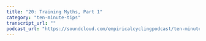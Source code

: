 ```yaml
---
title: "20: Training Myths, Part 1"
category: "ten-minute-tips"
transcript_url: ""
podcast_url: "https://soundcloud.com/empiricalcyclingpodcast/ten-minute-tips-20-training-myths-part-1"
---
```

